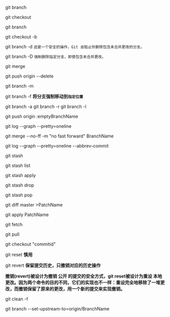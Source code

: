 git branch <branch>

git checkout <branch>

git branch

git checkout -b <branch>

git branch -d <branch> `这是一个安全的操作，Git 会阻止你删除包含未合并更改的分支。`

git branch -D <branch> `强制删除指定分支，即使包含未合并更改。`

git merge <branch>

git push origin --delete <branch>

git branch -m <old-branch-name> <new-branch-name>

git branch -f <branch-name> <commmitId> **将分支强制移动到`指定位置`**

git branch -a
git branch -r
git branch -l

git push origin :emptyBranchName

git log --graph --pretty=oneline

git merge --no-ff -m "no fast forward" BranchName

git log --graph --pretty=oneline --abbrev-commit

git stash

git stash list

git stash apply 

git stash drop

git stash pop

git diff master >PatchName

git apply PatchName

git fetch 

git pull

git checkout "commitid"

git reset **慎用**

git revert **保留提交历史，只撤销对应的历史操作**

**撤销(revert)被设计为撤销 公开 的提交的安全方式，git reset被设计为重设 本地 更改。因为两个命令的目的不同，它们的实现也不一样：重设完全地移除了一堆更改，而撤销保留了原来的更改，用一个新的提交来实现撤销。**

git clean -f

git branch --set-upstream-to=origin/BranchName



